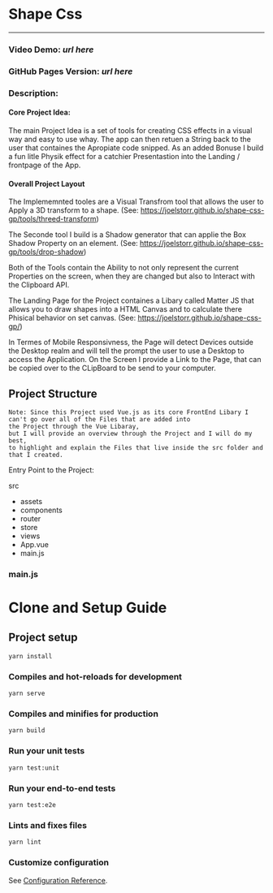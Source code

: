 # Shape Css
<hr/>

### Video Demo:  *url here* 
### GitHub Pages Version: *url here*
### Description:

#### Core Project Idea:
The main Project Idea is a set of tools for creating CSS effects in a visual way and easy to use whay. The app can then retuen a String back to the user that containes the Apropiate code  snipped. As an added Bonuse I build a fun litle Physik effect for a catchier Presentastion into the Landing / frontpage of the App.

#### Overall Project Layout
The Implememnted tooles are a Visual Transfrom tool that allows the user to Apply a 3D transform to a shape. 
(See: https://joelstorr.github.io/shape-css-gp/tools/threed-transform)

The Seconde tool  I build is a Shadow generator that can applie the Box Shadow Property on an element. 
(See: https://joelstorr.github.io/shape-css-gp/tools/drop-shadow)

Both of the Tools contain the Ability to not only represent the current Properties on the screen, when they are changed but also to Interact with the Clipboard API.

The Landing Page for the Project containes a Libary called Matter JS that allows you to draw shapes into a HTML Canvas and to calculate there Phisical behavior on set canvas. 
(See: https://joelstorr.github.io/shape-css-gp/)

In Termes of Mobile Responsivness, the Page will detect Devices outside the Desktop realm and will tell the prompt the user to use a Desktop to access the Application. On the Screen I provide a Link to the Page, that can be copied over to the CLipBoard to be send to your computer.


## Project Structure

```
Note: Since this Project used Vue.js as its core FrontEnd Libary I can't go over all of the Files that are added into
the Project through the Vue Libaray,
but I will provide an overview through the Project and I will do my best,
to highlight and explain the Files that live inside the src folder and that I created.
```

Entry Point to the Project:

src

- assets
- components
- router
- store
- views
- App.vue
- main.js


### main.js


# Clone and Setup Guide 

## Project setup
```
yarn install
```

### Compiles and hot-reloads for development
```
yarn serve
```

### Compiles and minifies for production
```
yarn build
```

### Run your unit tests
```
yarn test:unit
```

### Run your end-to-end tests
```
yarn test:e2e
```

### Lints and fixes files
```
yarn lint
```

### Customize configuration
See [Configuration Reference](https://cli.vuejs.org/config/).
